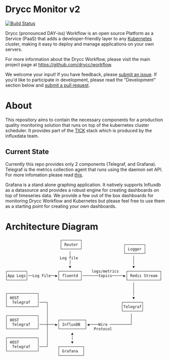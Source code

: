 
# Drycc Monitor v2

[![Build Status](https://woodpecker.drycc.cc/api/badges/drycc/monitor/status.svg)](https://woodpecker.drycc.cc/drycc/monitor)

Drycc (pronounced DAY-iss) Workflow is an open source Platform as a Service (PaaS) that adds a developer-friendly layer to any [Kubernetes](http://kubernetes.io) cluster, making it easy to deploy and manage applications on your own servers.

For more information about the Drycc Workflow, please visit the main project page at https://github.com/drycc/workflow.

We welcome your input! If you have feedback, please [submit an issue][issues]. If you'd like to participate in development, please read the "Development" section below and [submit a pull request][prs].

# About
This repository aims to contain the necessary components for a production quality monitoring solution that runs on top of the kubernetes cluster scheduler. It provides part of the [TICK](https://influxdata.com/time-series-platform/) stack which is produced by the influxdata team.

## Current State
Currently this repo provides only 2 components (Telegraf, and Grafana). Telegraf is the metrics collection agent that runs using the daemon set API. For more infomation please read [this](telegraf/README.md).

Grafana is a stand alone graphing application. It natively supports Influxdb as a datasource and provides a robust engine for creating dashboards on top of timeseries data. We provide a few out of the box dashboards for monitoring Drycc Workflow and Kubernetes but please feel free to use them as a starting point for creating your own dashboards.

# Architecture Diagram

```
                        ┌────────┐                            
                        │ Router │                  ┌────────┐
                        └────────┘                  │ Logger │
                            │                       └────────┘
                        Log file                        │    
                            │                           │    
                            ▼                           ▼    
┌────────┐             ┌─────────┐    logs/metrics   ┌──────────────┐
│App Logs│──Log File──▶│ fluentd │───────topics─────▶│ Redis Stream │
└────────┘             └─────────┘                   └──────────────┘
                                                        │    
                                                        │    
┌─────────────┐                                         │    
│ HOST        │                                         ▼    
│  Telegraf   │───┐                                ┌────────┐
└─────────────┘   │                                │Telegraf│
                  │                                └────────┘
┌─────────────┐   │                                    │    
│ HOST        │   │    ┌───────────┐                   │    
│  Telegraf   │───┼───▶│ InfluxDB  │◀────Wire ─────────┘    
└─────────────┘   │    └───────────┘   Protocol       
                  │          ▲                        
┌─────────────┐   │          │                        
│ HOST        │   │          ▼                        
│  Telegraf   │───┘    ┌──────────┐                   
└─────────────┘        │ Grafana  │                   
                       └──────────┘                                        
```

[k8s-home]: http://kubernetes.io/
[issues]: https://github.com/drycc/monitor/issues
[prs]: https://github.com/drycc/monitor/pulls
[v2.18]: https://github.com/drycc/workflow/releases/tag/v2.18.0


